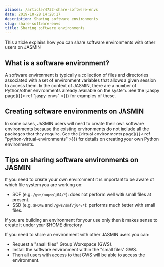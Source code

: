 ```yaml
---
aliases: /article/4732-share-software-envs
date: 2019-10-28 14:28:17
description: Sharing software environments
slug: share-software-envs
title: Sharing software environments
---
```


This article explains how you can share software environments with other users
on JASMIN.

## What is a software environment?

A software environment is typically a collection of files and directories
associated with a set of environment variables that allows a given session to
access them. In the context of JASMIN, there are a number of Python/other
environments already available on the system. See the [Jaspy page]({{< ref
"jaspy-envs" >}}) for examples of these.

## Creating software environments on JASMIN

In some cases, JASMIN users will need to create their own software
environments because the existing environments do not include all the packages
that they require. See the [virtual environments page]({{< ref "python-virtual-environments" >}}) for details on creating your own Python
environments.

## Tips on sharing software environments on JASMIN

If you need to create your own environment it is important to be aware of
which file system you are working on:
- SOF (e.g. `/gws/nopw/j04/*`): does not perform well with small files at present.
- SSD (e.g. `$HOME` and `/gws/smf/j04/*`): performs much better with small files.

If you are building an environment for your use only then it makes sense to
create it under your $HOME directory.

If you need to share an environment with other JASMIN users you can:
- Request a "small files" Group Workspace (GWS).
- Install the software environment within the "small files" GWS.
- Then all users with access to that GWS will be able to access the environment.


